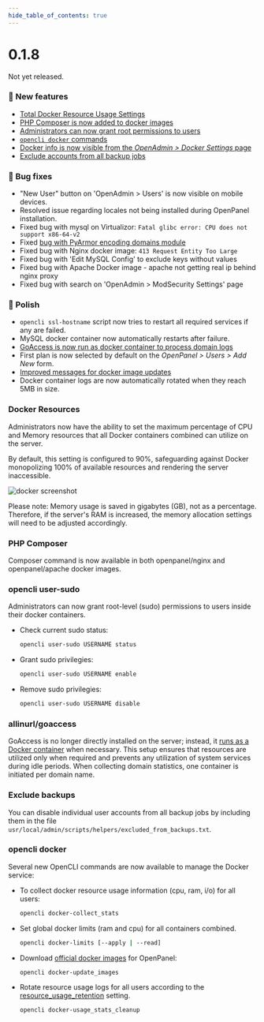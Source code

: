 ```yaml
--- 
hide_table_of_contents: true
---
```



# 0.1.8

Not yet released.


### 🚀 New features
- [Total Docker Resource Usage Settings](#docker-resources)
- [PHP Composer is now added to docker images](#php-composer)
- [Administrators can now grant root permissions to users](#opencli-user-sudo)
- [`opencli docker` commands](#opencli-docker)
- [Docker info is now visible from the *OpenAdmin > Docker Settings* page](https://i.postimg.cc/6pCPVdsc/2024-05-09-19-38.png)
- [Exclude accounts from all backup jobs](#exclude-backups)

### 🐛 Bug fixes
- "New User" button on 'OpenAdmin > Users' is now visible on mobile devices.
- Resolved issue regarding locales not being installed during OpenPanel installation.
- Fixed bug with mysql on Virtualizor: `Fatal glibc error: CPU does not support x86-64-v2`
- Fixed [bug with PyArmor encoding domains module](https://github.com/stefanpejcic/OpenPanel/issues/109)
- Fixed bug with Nginx docker image: `413 Request Entity Too Large`
- Fixed bug with 'Edit MySQL Config' to exclude keys without values
- Fixed bug with Apache Docker image - apache not getting real ip behind nginx proxy
- Fixed bug with search on 'OpenAdmin > ModSecurity Settings' page

### 💅 Polish
- `opencli ssl-hostname` script now tries to restart all required services if any are failed.
- MySQL docker container now automatically restarts after failure.
- [GoAccess is now run as docker container to process domain logs](#allinurl-goaccess)
- First plan is now selected by default on the *OpenPanel > Users > Add New* form.
- [Improved messages for docker image updates](https://i.postimg.cc/GmQ7fXH7/2024-05-09-15-19.png)
- Docker container logs are now automatically rotated when they reach 5MB in size.


### Docker Resources

Administrators now have the ability to set the maximum percentage of CPU and Memory resources that all Docker containers combined can utilize on the server.

By default, this setting is configured to 90%, safeguarding against Docker monopolizing 100% of available resources and rendering the server inaccessible.

![docker screenshot](https://i.postimg.cc/sgBj3HhX/2024-05-09-19-32.png)

Please note: Memory usage is saved in gigabytes (GB), not as a percentage. Therefore, if the server's RAM is increased, the memory allocation settings will need to be adjusted accordingly.

### PHP Composer

Composer command is now available in both openpanel/nginx and openpanel/apache docker images.

### opencli user-sudo

Administrators can now grant root-level (sudo) permissions to users inside their docker containers.

- Check current sudo status:
  ```bash
  opencli user-sudo USERNAME status
  ```
- Grant sudo privilegies:
  ```bash
  opencli user-sudo USERNAME enable
  ```
- Remove sudo privilegies:
  ```bash
  opencli user-sudo USERNAME disable
  ```


### allinurl/goaccess

GoAccess is no longer directly installed on the server; instead, it [runs as a Docker container](https://hub.docker.com/r/allinurl/goaccess) when necessary. This setup ensures that resources are utilized only when required and prevents any utilization of system services during idle periods. When collecting domain statistics, one container is initiated per domain name.


### Exclude backups

You can disable individual user accounts from all backup jobs by including them in the file `usr/local/admin/scripts/helpers/excluded_from_backups.txt`.

### opencli docker

Several new OpenCLI commands are now available to manage the Docker service:

- To collect docker resource usage information (cpu, ram, i/o) for all users:
  ```bash
  opencli docker-collect_stats
  ```
- Set global docker limits (ram and cpu) for all containers combined.
  ```bash
  opencli docker-limits [--apply | --read]
  ```
- Download [official docker images](https://dev.openpanel.co/images/browse.html) for OpenPanel:
  ```bash
  opencli docker-update_images
  ```
- Rotate resource usage logs for all users according to the [resource_usage_retention](https://dev.openpanel.co/cli/commands.html#resource-usage-retention) setting.
  ```bash
  opencli docker-usage_stats_cleanup
  ```

